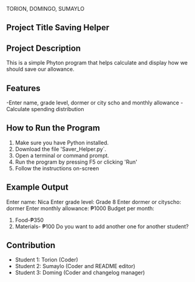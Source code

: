 TORION, DOMINGO, SUMAYLO

## Project Title Saving Helper 

## Project Description
This is a simple Phyton program that helps calculate and display how we should save our allowance.

## Features
-Enter name, grade level, dormer or city scho and  monthly allowance
-Calculate spending distribution

## How to Run the Program
1. Make sure you have Python installed.
2. Download the file 'Saver_Helper.py`.
3. Open a terminal or command prompt.
4. Run the program by pressing F5 or clicking 'Run'
5. Follow the instructions on-screen

## Example Output
Enter name: Nica
Enter grade level: Grade 8
Enter dormer or cityscho: dormer 
Enter monthly allowance: ₱1000
Budget per month:
1. Food-₱350
2. Materials- ₱100
Do you want to add another one for another student?

## Contribution
- Student 1: Torion (Coder)
- Student 2: Sumaylo (Coder and README editor)
- Student 3: Doming (Coder and changelog manager)

